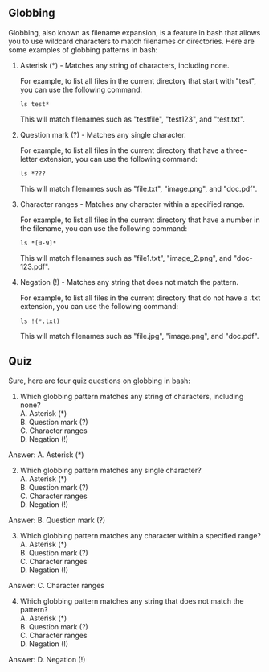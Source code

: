 ## Globbing

Globbing, also known as filename expansion, is a feature in bash that allows you to use wildcard characters to match filenames or directories. Here are some examples of globbing patterns in bash:

1. Asterisk (*) - Matches any string of characters, including none.

   For example, to list all files in the current directory that start with "test", you can use the following command:

   ```
   ls test*
   ```

   This will match filenames such as "testfile", "test123", and "test.txt".

2. Question mark (?) - Matches any single character.

   For example, to list all files in the current directory that have a three-letter extension, you can use the following command:

   ```
   ls *???
   ```

   This will match filenames such as "file.txt", "image.png", and "doc.pdf".

3. Character ranges - Matches any character within a specified range.

   For example, to list all files in the current directory that have a number in the filename, you can use the following command:

   ```
   ls *[0-9]*
   ```

   This will match filenames such as "file1.txt", "image_2.png", and "doc-123.pdf".

4. Negation (!) - Matches any string that does not match the pattern.

   For example, to list all files in the current directory that do not have a .txt extension, you can use the following command:

   ```
   ls !(*.txt)
   ```

   This will match filenames such as "file.jpg", "image.png", and "doc.pdf".

## Quiz

Sure, here are four quiz questions on globbing in bash:

1. Which globbing pattern matches any string of characters, including none?<br>
A. Asterisk (*)<br>
B. Question mark (?)<br>
C. Character ranges<br>
D. Negation (!)<br>

Answer: A. Asterisk (*)

2. Which globbing pattern matches any single character?<br>
A. Asterisk (*)<br>
B. Question mark (?)<br>
C. Character ranges<br>
D. Negation (!)<br>

Answer: B. Question mark (?)

3. Which globbing pattern matches any character within a specified range?<br>
A. Asterisk (*)<br>
B. Question mark (?)<br>
C. Character ranges<br>
D. Negation (!)<br>

Answer: C. Character ranges

4. Which globbing pattern matches any string that does not match the pattern?<br>
A. Asterisk (*)<br>
B. Question mark (?)<br>
C. Character ranges<br>
D. Negation (!)<br>

Answer: D. Negation (!)